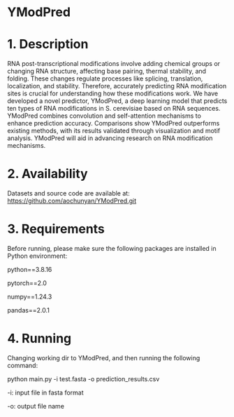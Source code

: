 # YModPred
# 1. Description

RNA post-transcriptional modifications involve adding chemical groups or changing RNA structure, affecting base pairing, thermal stability, and folding. These changes regulate processes like splicing, translation, localization, and stability. Therefore, accurately predicting RNA modification sites is crucial for understanding how these modifications work. We have developed a novel predictor, YModPred, a deep learning model that predicts ten types of RNA modifications in S. cerevisiae based on RNA sequences. YModPred combines convolution and self-attention mechanisms to enhance prediction accuracy. Comparisons show YModPred outperforms existing methods, with its results validated through visualization and motif analysis. YModPred will aid in advancing research on RNA modification mechanisms.

# 2. Availability
Datasets and source code are available at: https://github.com/aochunyan/YModPred.git

# 3. Requirements
Before running, please make sure the following packages are installed in Python environment:

python==3.8.16

pytorch==2.0

numpy==1.24.3

pandas==2.0.1

# 4. Running
Changing working dir to YModPred, and then running the following command:

python main.py -i test.fasta -o prediction_results.csv

-i: input file in fasta format

-o: output file name
